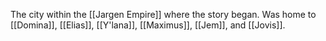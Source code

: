 The city within the [[Jargen Empire]] where the story began. Was home to [[Domina]], [[Elias]], [[Y'lana]], [[Maximus]], [[Jem]], and [[Jovis]].